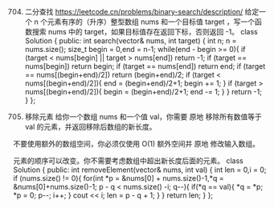 704. 二分查找
https://leetcode.cn/problems/binary-search/description/
给定一个 n 个元素有序的（升序）整型数组 nums 和一个目标值 target  ，写一个函数搜索 nums 中的 target，如果目标值存在返回下标，否则返回 -1。
class Solution {
public:
    int search(vector<int>& nums, int target) {
        int n;
        n = nums.size();
        size_t begin = 0,end = n-1;
    while(end - begin >= 0){
        if (target < nums[begin] || target > nums[end])
            return -1;
        if (target == nums[begin])
            return begin;
        if (target == nums[end])
            return end;
        if (target == nums[(begin+end)/2])
            return (begin+end)/2;
        if (target < nums[(begin+end)/2]){
            end = (begin+end)/2+1;
            begin += 1;
        }
        if (target > nums[(begin+end)/2]){
            begin = (begin+end)/2+1;
            end -= 1;
        }
    }
    return -1;
    }
};

27. 移除元素
给你一个数组 nums 和一个值 val，你需要 原地 移除所有数值等于 val 的元素，并返回移除后数组的新长度。

不要使用额外的数组空间，你必须仅使用 O(1) 额外空间并 原地 修改输入数组。

元素的顺序可以改变。你不需要考虑数组中超出新长度后面的元素。
class Solution {
public:
    int removeElement(vector<int>& nums, int val) {
    int len = 0,i = 0;
    if (nums.size() != 0){
        for(int *p = &nums[0] + nums.size()-1,*q = &nums[0]+nums.size()-1;
            p - q < nums.size() -i; q--){
            if(*q == val){
                *q = *p;
                *p = 0;
                p--;
                i++;
            }
            cout << i;
            len = p - q + 1;
        }
    }
    return len;
    }
};
